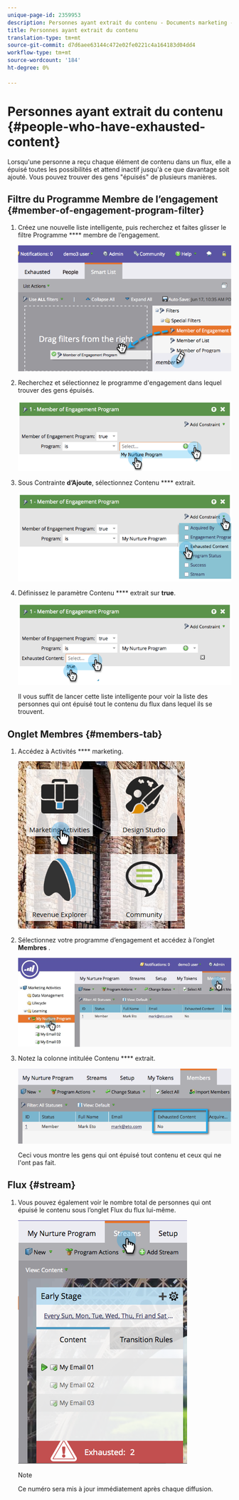 ```yaml
---
unique-page-id: 2359953
description: Personnes ayant extrait du contenu - Documents marketing - Documentation du produit
title: Personnes ayant extrait du contenu
translation-type: tm+mt
source-git-commit: d7d6aee63144c472e02fe0221c4a164183d04dd4
workflow-type: tm+mt
source-wordcount: '184'
ht-degree: 0%

---
```



# Personnes ayant extrait du contenu {#people-who-have-exhausted-content}

Lorsqu&#39;une personne a reçu chaque élément de contenu dans un flux, elle a épuisé toutes les possibilités et attend inactif jusqu&#39;à ce que davantage soit ajouté. Vous pouvez trouver des gens &quot;épuisés&quot; de plusieurs manières.

## Filtre du Programme Membre de l’engagement {#member-of-engagement-program-filter}

1. Créez une nouvelle liste intelligente, puis recherchez et faites glisser le filtre Programme **** membre de l’engagement.

   ![](assets/image2014-9-15-18-20-0.png)

1. Recherchez et sélectionnez le programme d&#39;engagement dans lequel trouver des gens épuisés.

   ![](assets/image2014-9-15-18-3a20-3a11.png)

1. Sous Contrainte **d’Ajoute**, sélectionnez Contenu **** extrait.

   ![](assets/image2014-9-15-18-3a20-3a17.png)

1. Définissez le paramètre Contenu **** extrait sur **true**.

   ![](assets/image2014-9-15-18-3a20-3a21.png)

   Il vous suffit de lancer cette liste intelligente pour voir la liste des personnes qui ont épuisé tout le contenu du flux dans lequel ils se trouvent.

## Onglet Membres {#members-tab}

1. Accédez à Activités **** marketing.

   ![](assets/ma.png)

1. Sélectionnez votre programme d’engagement et accédez à l’onglet **Membres** .

   ![](assets/memberstab.jpg)

1. Notez la colonne intitulée Contenu **** extrait.

   ![](assets/image2014-9-15-18-3a21-3a7.png)

   Ceci vous montre les gens qui ont épuisé tout contenu et ceux qui ne l&#39;ont pas fait.

## Flux {#stream}

1. Vous pouvez également voir le nombre total de personnes qui ont épuisé le contenu sous l’onglet Flux du flux lui-même.

   ![](assets/image2014-9-15-18-3a21-3a38.png)

   >[!NOTE]
   >
   >Ce numéro sera mis à jour immédiatement après chaque diffusion.

